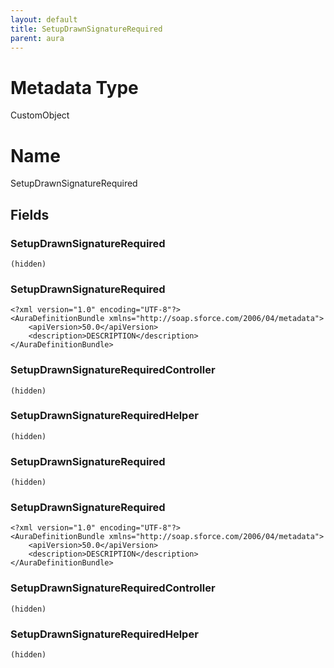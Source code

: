 ```yaml
---
layout: default
title: SetupDrawnSignatureRequired
parent: aura
---
```

# Metadata Type
CustomObject

# Name
SetupDrawnSignatureRequired
## Fields
### SetupDrawnSignatureRequired

```
(hidden)
```
### SetupDrawnSignatureRequired

```
<?xml version="1.0" encoding="UTF-8"?>
<AuraDefinitionBundle xmlns="http://soap.sforce.com/2006/04/metadata">
    <apiVersion>50.0</apiVersion>
    <description>DESCRIPTION</description>
</AuraDefinitionBundle>
```
### SetupDrawnSignatureRequiredController

```
(hidden)
```
### SetupDrawnSignatureRequiredHelper

```
(hidden)
```
### SetupDrawnSignatureRequired

```
(hidden)
```
### SetupDrawnSignatureRequired

```
<?xml version="1.0" encoding="UTF-8"?>
<AuraDefinitionBundle xmlns="http://soap.sforce.com/2006/04/metadata">
    <apiVersion>50.0</apiVersion>
    <description>DESCRIPTION</description>
</AuraDefinitionBundle>
```
### SetupDrawnSignatureRequiredController

```
(hidden)
```
### SetupDrawnSignatureRequiredHelper

```
(hidden)
```
